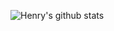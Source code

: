 ![Henry's github stats](https://github-readme-stats.vercel.app/api?username=Henrymarks1theme=radical)


